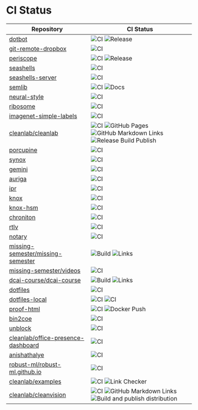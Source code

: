 # CI Status

| Repository | CI Status |
|---|---|
| [dotbot](https://github.com/anishathalye/dotbot) | ![CI](https://github.com/anishathalye/dotbot/actions/workflows/ci.yml/badge.svg) ![Release](https://github.com/anishathalye/dotbot/actions/workflows/release.yml/badge.svg) |
| [git-remote-dropbox](https://github.com/anishathalye/git-remote-dropbox) | ![CI](https://github.com/anishathalye/git-remote-dropbox/actions/workflows/ci.yml/badge.svg) |
| [periscope](https://github.com/anishathalye/periscope) | ![CI](https://github.com/anishathalye/periscope/actions/workflows/ci.yml/badge.svg) ![Release](https://github.com/anishathalye/periscope/actions/workflows/release.yml/badge.svg) |
| [seashells](https://github.com/anishathalye/seashells) | ![CI](https://github.com/anishathalye/seashells/actions/workflows/ci.yml/badge.svg) |
| [seashells-server](https://github.com/anishathalye/seashells-server) | ![CI](https://github.com/anishathalye/seashells-server/actions/workflows/ci.yml/badge.svg) |
| [semlib](https://github.com/anishathalye/semlib) | ![CI](https://github.com/anishathalye/semlib/actions/workflows/ci.yml/badge.svg) ![Docs](https://github.com/anishathalye/semlib/actions/workflows/docs.yml/badge.svg) |
| [neural-style](https://github.com/anishathalye/neural-style) | ![CI](https://github.com/anishathalye/neural-style/actions/workflows/ci.yml/badge.svg) |
| [ribosome](https://github.com/anishathalye/ribosome) | ![CI](https://github.com/anishathalye/ribosome/actions/workflows/ci.yml/badge.svg) |
| [imagenet-simple-labels](https://github.com/anishathalye/imagenet-simple-labels) | ![CI](https://github.com/anishathalye/imagenet-simple-labels/actions/workflows/ci.yml/badge.svg) |
| [cleanlab/cleanlab](https://github.com/cleanlab/cleanlab) | ![CI](https://github.com/cleanlab/cleanlab/actions/workflows/ci.yml/badge.svg) ![GitHub Pages](https://github.com/cleanlab/cleanlab/actions/workflows/gh-pages.yaml/badge.svg) ![GitHub Markdown Links](https://github.com/cleanlab/cleanlab/actions/workflows/links.yml/badge.svg) ![Release Build Publish](https://github.com/cleanlab/cleanlab/actions/workflows/release-build-publish.yml/badge.svg) |
| [porcupine](https://github.com/anishathalye/porcupine) | ![CI](https://github.com/anishathalye/porcupine/actions/workflows/ci.yml/badge.svg) |
| [synox](https://github.com/anishathalye/synox) | ![CI](https://github.com/anishathalye/synox/actions/workflows/ci.yml/badge.svg) |
| [gemini](https://github.com/anishathalye/gemini) | ![CI](https://github.com/anishathalye/gemini/actions/workflows/ci.yml/badge.svg) |
| [auriga](https://github.com/anishathalye/auriga) | ![CI](https://github.com/anishathalye/auriga/actions/workflows/ci.yml/badge.svg) |
| [ipr](https://github.com/anishathalye/ipr) | ![CI](https://github.com/anishathalye/ipr/actions/workflows/ci.yml/badge.svg) |
| [knox](https://github.com/anishathalye/knox) | ![CI](https://github.com/anishathalye/knox/actions/workflows/ci.yml/badge.svg) |
| [knox-hsm](https://github.com/anishathalye/knox-hsm) | ![CI](https://github.com/anishathalye/knox-hsm/actions/workflows/ci.yml/badge.svg) |
| [chroniton](https://github.com/anishathalye/chroniton) | ![CI](https://github.com/anishathalye/chroniton/actions/workflows/ci.yml/badge.svg) |
| [rtlv](https://github.com/anishathalye/rtlv) | ![CI](https://github.com/anishathalye/rtlv/actions/workflows/ci.yml/badge.svg) |
| [notary](https://github.com/anishathalye/notary) | ![CI](https://github.com/anishathalye/notary/actions/workflows/ci.yml/badge.svg) |
| [missing-semester/missing-semester](https://github.com/missing-semester/missing-semester) | ![Build](https://github.com/missing-semester/missing-semester/actions/workflows/build.yml/badge.svg) ![Links](https://github.com/missing-semester/missing-semester/actions/workflows/links.yml/badge.svg) |
| [missing-semester/videos](https://github.com/missing-semester/videos) | ![CI](https://github.com/missing-semester/videos/actions/workflows/ci.yml/badge.svg) |
| [dcai-course/dcai-course](https://github.com/dcai-course/dcai-course) | ![Build](https://github.com/dcai-course/dcai-course/actions/workflows/build.yml/badge.svg) ![Links](https://github.com/dcai-course/dcai-course/actions/workflows/links.yml/badge.svg) |
| [dotfiles](https://github.com/anishathalye/dotfiles) | ![CI](https://github.com/anishathalye/dotfiles/actions/workflows/ci.yml/badge.svg) |
| [dotfiles-local](https://github.com/anishathalye/dotfiles-local) | ![CI](https://github.com/anishathalye/dotfiles-local/actions/workflows/build.yml/badge.svg) ![CI](https://github.com/anishathalye/dotfiles-local/actions/workflows/ci.yml/badge.svg) |
| [proof-html](https://github.com/anishathalye/proof-html) | ![CI](https://github.com/anishathalye/proof-html/actions/workflows/ci.yml/badge.svg) ![Docker Push](https://github.com/anishathalye/proof-html/actions/workflows/docker.yml/badge.svg) |
| [bin2coe](https://github.com/anishathalye/bin2coe) | ![CI](https://github.com/anishathalye/bin2coe/actions/workflows/ci.yml/badge.svg) |
| [unblock](https://github.com/anishathalye/unblock) | ![CI](https://github.com/anishathalye/unblock/actions/workflows/ci.yml/badge.svg) |
| [cleanlab/office-presence-dashboard](https://github.com/cleanlab/office-presence-dashboard) | ![CI](https://github.com/cleanlab/office-presence-dashboard/actions/workflows/ci.yml/badge.svg) |
| [anishathalye](https://github.com/anishathalye/anishathalye) | ![CI](https://github.com/anishathalye/anishathalye/actions/workflows/ci.yml/badge.svg) |
| [robust-ml/robust-ml.github.io](https://github.com/robust-ml/robust-ml.github.io) | ![CI](https://github.com/robust-ml/robust-ml.github.io/actions/workflows/build.yml/badge.svg) |
| [cleanlab/examples](https://github.com/cleanlab/examples) | ![CI](https://github.com/cleanlab/examples/actions/workflows/ci.yml/badge.svg) ![Link Checker](https://github.com/cleanlab/examples/actions/workflows/links.yml/badge.svg) |
| [cleanlab/cleanvision](https://github.com/cleanlab/cleanvision) | ![CI](https://github.com/cleanlab/cleanvision/actions/workflows/ci.yml/badge.svg) ![GitHub Markdown Links](https://github.com/cleanlab/cleanvision/actions/workflows/links.yml/badge.svg) ![Build and publish distribution](https://github.com/cleanlab/cleanvision/actions/workflows/release.yml/badge.svg) |
